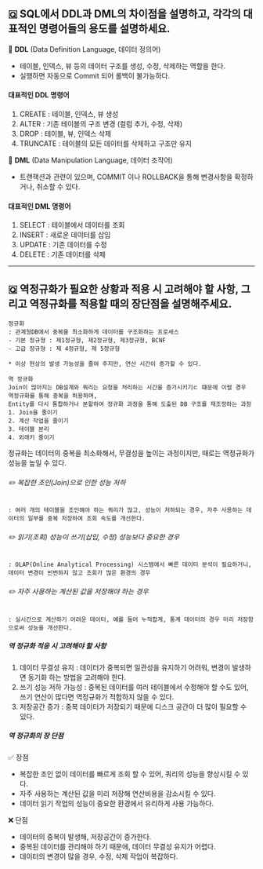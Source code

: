 ## 🇶 SQL에서 DDL과 DML의 차이점을 설명하고, 각각의 대표적인 명령어들의 용도를 설명하세요.
📌 **DDL** (Data Definition Language, 데이터 정의어) 
- 테이블, 인덱스, 뷰 등의 데이터 구조를 생성, 수정, 삭제하는 역할을 한다.
- 실행하면 자동으로 Commit 되어 롤백이 불가능하다.

#### 대표적인 DDL 명령어 
1. CREATE : 테이블, 인덱스, 뷰 생성
2. ALTER : 기존 테이블의 구조 변경 (컬럼 추가, 수정, 삭제)
3. DROP : 테이블, 뷰, 인덱스 삭제
4. TRUNCATE : 테이블의 모든 데이터를 삭제하고 구조만 유지

📌 **DML** (Data Manipulation Language, 데이터 조작어)
- 트랜잭션과 관련이 있으며, COMMIT 이나 ROLLBACK을 통해 변경사항을 확정하거나, 취소할 수 있다.

#### 대표적인 DML 명령어 
1. SELECT : 테이블에서 데이터를 조회
2. INSERT : 새로운 데이터를 삽입
3. UPDATE : 기존 데이터를 수정
4. DELETE : 기존 데이터를 삭제

-----
   
## 🇶 역정규화가 필요한 상황과 적용 시 고려해야 할 사항, 그리고 역정규화를 적용할 때의 장단점을 설명해주세요.
```
정규화
: 관계형DB에서 중복을 최소화하게 데이터를 구조화하는 프로세스
- 기본 정규형 : 제1정규형, 제2정규형, 제3정규형, BCNF
- 고급 정규형 : 제 4정규형, 제 5정규형

* 이상 현상의 발생 가능성을 줄여 주지만, 연산 시간이 증가할 수 있다. 
```
```
역 정규화
Join이 많아지는 DB설계와 쿼리는 요청을 처리하는 시간을 증가시키기ㄷ 떄문에 이럴 경우 역정규화를 통해 중복을 허용하며,
Entity를 다시 통합하거나 분할하여 정규화 과정을 통해 도출된 DB 구조를 재조정하는 과정
1. Join을 줄이기
2. 계산 작업을 줄이기
3. 테이블 분리
4. 외래키 줄이기

```

정규화는 데이터의 중복을 최소화해서, 무결성을 높이는 과정이지만, 때로는 역정규화가 성능을 높일 수 있다.

###### ✏️ 복잡한 조인(Join)으로 인한 성능 저하 
    : 여러 개의 테이블을 조인해야 하는 쿼리가 많고, 성능이 저하되는 경우, 자주 사용하는 데이터의 일부를 중복 저장하여 조회 속도를 개선한다.
###### ✏️  읽기(조회) 성능이 쓰기(삽입, 수정) 성능보다 중요한 경우
    : OLAP(Online Analytical Processing) 시스템에서 빠른 데이터 분석이 필요하거니, 데이터 변경이 빈번하지 않고 조회가 많은 환경의 경우
###### ✏️  자주 사용하는 계산된 값을 저장해야 하는 경우
    : 실시간으로 계산하기 어려운 데이터, 예를 들어 누적합계, 통계 데이터의 경우 미리 저장함으로써 성능을 개선한다.

##### 역 정규화 적응 시 고려해야 할 사항 
1. 데이터 무결성 유지
   : 데이터가 중복되면 일관성을 유지하기 어려워, 변경이 발생하면 동기화 하는 방법을 고려해야 한다. 
2. 쓰기 성능 저하 가능성
   : 중복된 데이터를 여러 테이블에서 수정해야 할 수도 있어, 쓰기 연산이 많다면 역정규화가 적합하지 않을 수 있다.
3.  저장공간 증가
   : 중복 데이터가 저장되기 때문에 디스크 공간이 더 많이 필요할 수 있다.

##### 역 정규화의 장 단점
✅ 장점 
- 복잡한 조인 없이 데이터를 빠르게 조회 할 수 있어, 쿼리의 성능을 향상시킬 수 있다.
- 자주 사용하는 계산된 값을 미리 저장해 연산비용을 감소시킬 수 있다.
- 데이터 읽기 작업의 성능이 중요한 환경에서 유리하게 사용 가능하다.

❌ 단점
- 데이터의 중복이 발생해, 저장공간이 증가한다.
- 중복된 데이터를 관리해야 하기 때문에, 데이터 무결성 유지가 어렵다.
- 데이터의 변경이 많을 경우, 수정, 삭제 작업이 복잡하다.
